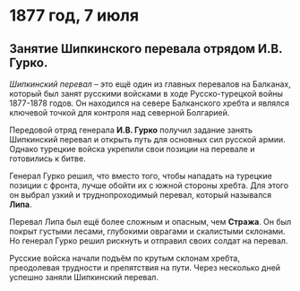 # 1877 год, 7 июля
## Занятие Шипкинского перевала отрядом И.В. Гурко.
*Шипкинский перевал* – это ещё один из главных перевалов на Балканах, который был занят русскими войсками в ходе Русско-турецкой войны 1877-1878 годов. Он находился на севере Балканского хребта и являлся ключевой точкой для контроля над северной Болгарией.

Передовой отряд генерала **И.В. Гурко** получил задание занять Шипкинский перевал и открыть путь для основных сил русской армии. Однако турецкие войска укрепили свои позиции на перевале и готовились к битве.

Генерал Гурко решил, что вместо того, чтобы нападать на турецкие позиции с фронта, лучше обойти их с южной стороны хребта. Для этого он выбрал узкий и труднопроходимый перевал, который назывался **Липа**.

Перевал Липа был ещё более сложным и опасным, чем **Стража**. Он был покрыт густыми лесами, глубокими оврагами и скалистыми склонами. Но генерал Гурко решил рискнуть и отправил своих солдат на перевал.

Русские войска начали подъём по крутым склонам хребта, преодолевая трудности и препятствия на пути. Через несколько дней успешно заняли Шипкинский перевал.